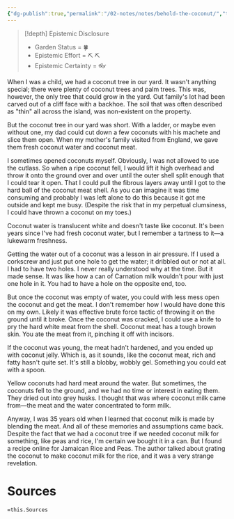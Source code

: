 ```yaml
---
{"dg-publish":true,"permalink":"/02-notes/notes/behold-the-coconut/","tags":["Note","✨"],"created":"2024-01-07T19:24:31.914-04:00","updated":"2024-07-03T14:01:06.975-03:00"}
---
```


>[!depth] Epistemic Disclosure
>- Garden Status =  🍀
>- Epistemic Effort =  ⛏️ ⛏️
>- Epistemic Certainty =  👓

When I was a child, we had a coconut tree in our yard. It wasn't anything special; there were plenty of coconut trees and palm trees. This was, however, the only tree that could grow in the yard. Out family's lot had been carved out of a cliff face with a backhoe. The soil that was often described as "thin" all across the island, was non-existent on the property.

But the coconut tree in our yard was short. With a ladder, or maybe even without one, my dad could cut down a few coconuts with his machete and slice them open. When my mother's family visited from England, we gave them fresh coconut water and coconut meat. 

I sometimes opened coconuts myself. Obviously, I was not allowed to use the cutlass. So when a ripe coconut fell, I would lift it high overhead and throw it onto the ground over and over until the outer shell split enough that I could tear it open. That I could pull the fibrous layers away until I got to the hard ball of the coconut meat shell. As you can imagine it was time consuming and probably I was left alone to do this because it got me outside and kept me busy. (Despite the risk that in my perpetual clumsiness, I could have thrown a coconut on my toes.)

Coconut water is translucent white and doesn't taste like coconut. It's been years since I've had fresh coconut water, but I remember a tartness to it—a lukewarm freshness. 

Getting the water out of a coconut was a lesson in air pressure. If I used a corkscrew and just put one hole to get the water; it dribbled out or not at all. I had to have two holes. I never really understood why at the time. But it made sense. It was like how a can of Carnation milk wouldn't pour with just one hole in it. You had to have a hole on the opposite end, too. 

But once the coconut was empty of water, you could with less mess open the coconut and get the meat. I don't remember how I would have done this on my own. Likely it was effective brute force tactic of throwing it on the ground until it broke. Once the coconut was cracked, I could use a knife to pry the hard white meat from the shell. Coconut meat has a tough brown skin. You ate the meat from it, pinching it off with incisors. 

If the coconut was young, the meat hadn't hardened, and you ended up with coconut jelly. Which is, as it sounds, like the coconut meat, rich and fatty hasn't quite set. It's still a blobby, wobbly gel. Something you could eat with a spoon. 

Yellow coconuts had hard meat around the water. But sometimes, the coconuts fell to the ground, and we had no time or interest in eating them. They dried out into grey husks. I thought that was where coconut milk came from—the meat and the water concentrated to form milk. 

Anyway, I was 35 years old when I learned that coconut milk is made by blending the meat. And all of these memories and assumptions came back. Despite the fact that we had a coconut tree if we needed coconut milk for something, like peas and rice, I'm certain we bought it in a can. But I found a recipe online for Jamaican Rice and Peas. The author talked about grating the coconut to make coconut milk for the rice, and it was a very strange revelation. 

# Sources
`=this.Sources`